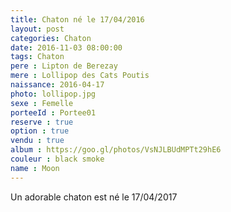 ```yaml
---
title: Chaton né le 17/04/2016
layout: post
categories: Chaton
date: 2016-11-03 08:00:00
tags: Chaton
pere : Lipton de Berezay
mere : Lollipop des Cats Poutis
naissance: 2016-04-17
photo: lollipop.jpg
sexe : Femelle
porteeId : Portee01
reserve : true
option : true
vendu : true
album : https://goo.gl/photos/VsNJLBUdMPTt29hE6
couleur : black smoke
name : Moon
---
```


Un adorable chaton est né le 17/04/2017
